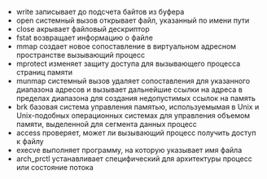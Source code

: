 * write записывает до подсчета байтов из буфера
* open системный вызов открывает файл, указанный по имени пути
* close акрывает файловый дескриптор
* fstat возвращает информацию о файле
* mmap создает новое сопоставление в виртуальном адресном пространстве вызывающий процесс
* mprotect изменяет защиту доступа для вызывающего процесса страниц памяти
* munmap системный вызов удаляет сопоставления для указанного диапазона адресов и вызывает дальнейшие ссылки на адреса в пределах диапазона для создания недопустимых ссылок на память
* brk базовая система управления памятью, используемымая в Unix и Unix-подобных операционных системах для управления объемом памяти, выделенной для сегмента данных процесс
* access проверяет, может ли вызывающий процесс получить доступ к файлу
* execve выполняет программу, на которую указывает имя файла
* arch_prctl устанавливает специфический для архитектуры процесс или состояние потока
